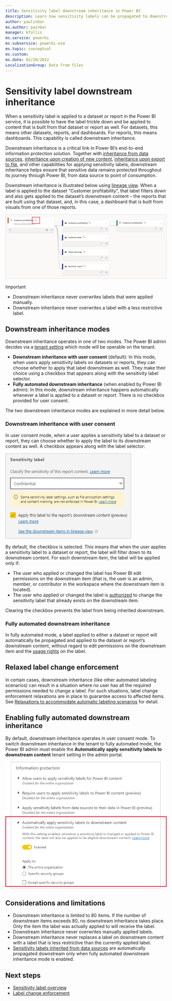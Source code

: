 ```yaml
---
title: Sensitivity label downstream inheritance in Power BI
description: Learn how sensitivity labels can be propagated to downstream content
author: paulinbar
ms.author: painbar
manager: kfollis
ms.service: powerbi
ms.subservice: powerbi-eim
ms.topic: conceptual
ms.custom:
ms.date: 02/20/2022
LocalizationGroup: Data from files
---
```

# Sensitivity label downstream inheritance

When a sensitivity label is applied to a dataset or report in the Power BI service, it is possible to have the label trickle down and be applied to content that is built from that dataset or report as well. For datasets, this means other datasets, reports, and dashboards. For reports, this means dashboards. This capability is called downstream inheritance.

Downstream inheritance is a critical link in Power BI’s end-to-end information protection solution. Together with [inheritance from data sources](service-security-sensitivity-label-inheritance-from-data-sources.md), [inheritance upon creation of new content](service-security-sensitivity-label-overview.md#sensitivity-label-inheritance-upon-creation-of-new-content), [inheritance upon export to file](service-security-sensitivity-label-overview.md#sensitivity-labels-and-protection-on-exported-data), and other capabilities for applying sensitivity labels, downstream inheritance helps ensure that sensitive data remains protected throughout its journey through Power BI, from data source to point of consumption. 

Downstream inheritance is illustrated below using [lineage view](../collaborate-share/service-data-lineage.md). When a label is applied to the dataset “Customer profitability”, that label filters down and also gets applied to the dataset’s downstream content – the reports that are built using that dataset, and, in this case, a dashboard that is built from visuals from one of those reports.

![Screenshot of lineage view illustrating downstream inheritance.](media/service-security-sensitivity-label-downstream-inheritance/downstream-inheritance-lineage-view.png)

>[!IMPORTANT]
>* Downstream inheritance never overwrites labels that were applied manually.
>* Downstream inheritance never overwrites a label with a less restrictive label.

## Downstream inheritance modes

Downstream inheritance operates in one of two modes. The Power BI admin decides via a [tenant setting](#enabling-fully-automated-downstream-inheritance) which mode will be operable on the tenant.
* **Downstream inheritance with user consent** (default): In this mode, when users apply sensitivity labels on datasets or reports, they can choose whether to apply that label downstream as well. They make their choice using a checkbox that appears along with the sensitivity label selector.
* **Fully automated downstream inheritance** (when enabled by Power BI admin): In this mode, downstream inheritance happens automatically whenever a label is applied to a dataset or report. There is no checkbox provided for user consent.

The two downstream inheritance modes are explained in more detail below.

### Downstream inheritance with user consent
In user consent mode, when a user applies a sensitivity label to a dataset or report, they can choose whether to apply the label to its downstream content as well. A checkbox appears along with the label selector:

![Screenshot of user consent checkbox for downstream inheritance.](media/service-security-sensitivity-label-downstream-inheritance/downstream-inheritance-user-consent-checkbox.png)

By default, the checkbox is selected. This means that when the user applies a sensitivity label to a dataset or report, the label will filter down to its downstream content. For each downstream item, the label will be applied only if:
* The user who applied or changed the label has Power BI edit permissions on the downstream item (that is, the user is an admin, member, or contributor in the workspace where the downstream item is located).
* The user who applied or changed the label is [authorized](service-security-sensitivity-label-change-enforcement.md) to change the sensitivity label that already exists on the downstream item. 

Clearing the checkbox prevents the label from being inherited downstream.

### Fully automated downstream inheritance

In fully automated mode, a label applied to either a dataset or report will automatically be propagated and applied to the dataset or report’s downstream content, without regard to edit permissions on the downstream item and the [usage rights](service-security-sensitivity-label-change-enforcement.md) on the label.

## Relaxed label change enforcement

In certain cases, downstream inheritance (like other automated labeling scenarios) can result in a situation where no user has all the required permissions needed to change a label. For such situations, label change enforcement relaxations are in place to guarantee access to affected items. See [Relaxations to accommodate automatic labeling scenarios](service-security-sensitivity-label-change-enforcement.md#relaxations-to-accommodate-automatic-labeling-scenarios) for detail.

## Enabling fully automated downstream inheritance

By default, downstream inheritance operates in user consent mode. To switch downstream inheritance in the tenant to fully automated mode, the Power BI admin must enable the **Automatically apply sensitivity labels to downstream content** tenant setting in the admin portal.

![Screenshot of tenant setting for automatically applying labels to downstream content.](media/service-security-sensitivity-label-downstream-inheritance/downstream-inheritance-fully-automated-tenant-switch.png)

## Considerations and limitations
* Downstream inheritance is limited to 80 items. If the number of downstream items exceeds 80, no downstream inheritance takes place. Only the item the label was actually applied to will receive the label.
* Downstream inheritance never overwrites manually applied labels.
* Downstream inheritance never replaces a label on downstream content with a label that is less restrictive than the currently applied label.
* [Sensitivity labels inherited from data sources](service-security-sensitivity-label-inheritance-from-data-sources.md) are automatically propagated downstream only when fully automated downstream inheritance mode is enabled.

## Next steps
* [Sensitivity label overview](service-security-sensitivity-label-overview.md)
* [Label change enforcement](service-security-sensitivity-label-change-enforcement.md)